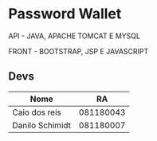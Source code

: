 # Password Wallet

API - JAVA, APACHE TOMCAT E MYSQL

FRONT - BOOTSTRAP, JSP E JAVASCRIPT

## Devs
| Nome | RA |
| ------ | ------ |
| Caio dos reis | 081180043 |
| Danilo Schimidt  | 081180007 |
